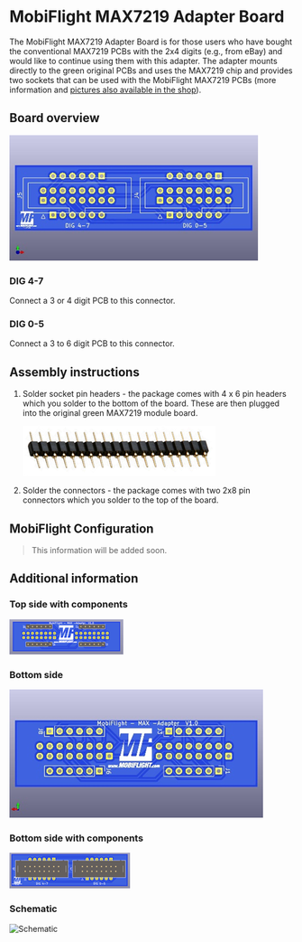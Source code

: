 # MobiFlight MAX7219 Adapter Board
The MobiFlight MAX7219 Adapter Board is for those users who have bought the conventional MAX7219 PCBs with the 2x4 digits (e.g., from eBay) and would like to continue using them with this adapter.
The adapter mounts directly to the green original PCBs and uses the MAX7219 chip and provides two sockets that can be used with the MobiFlight MAX7219 PCBs (more information and [pictures also available in the shop](https://shop.mobiflight.com/product/max7219-breakout-adapter)).

## Board overview
![Top View](max7219-adapter-top.png) 

### DIG 4-7
Connect a 3 or 4 digit PCB to this connector.

### DIG 0-5
Connect a 3 to 6 digit PCB to this connector.

## Assembly instructions

1. Solder socket pin headers - the package comes with 4 x 6 pin headers which you solder to the bottom of the board. These are then plugged into the original green MAX7219 module board.

   ![Top View](max7219-adapter-socket.png) 

2. Solder the connectors - the package comes with two 2x8 pin connectors which you solder to the top of the board.

## MobiFlight Configuration

> This information will be added soon.

## Additional information

### Top side with components
![Bottom View](max7219-adapter-top-with-components.png)

### Bottom side
![Bottom View](max7219-adapter-bottom.png)

### Bottom side with components
![Bottom View with components](max7219-adapter-bottom-with-components.png)

### Schematic
![Schematic](schematic.png)